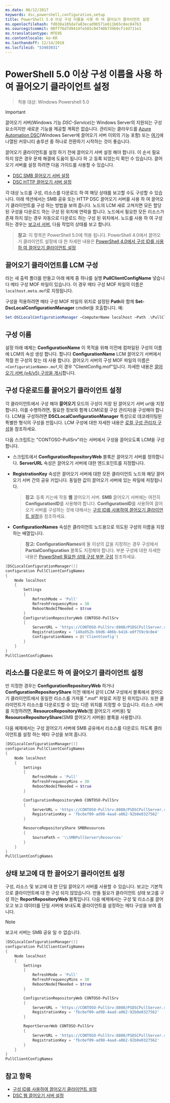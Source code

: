 ```yaml
---
ms.date: 06/12/2017
keywords: dsc,powershell,configuration,setup
title: PowerShell 5.0 이상 구성 이름을 사용 하 여 끌어오기 클라이언트 설정
ms.openlocfilehash: fd038a105da7a83ecad9b571e611b65c8ec847b3
ms.sourcegitcommit: 00ff76d7d9414fe585c04740b739b9cf14d711e1
ms.translationtype: MTE95
ms.contentlocale: ko-KR
ms.lasthandoff: 12/14/2018
ms.locfileid: "53403031"
---
```

# <a name="set-up-a-pull-client-using-configuration-names-in-powershell-50-and-later"></a>PowerShell 5.0 이상 구성 이름을 사용 하 여 끌어오기 클라이언트 설정

> 적용 대상: Windows Powershell 5.0

> [!IMPORTANT]
> 끌어오기 서버(Windows 기능 *DSC-Service*)는 Windows Server의 지원되는 구성 요소이지만 새로운 기능을 제공할 계획은 없습니다. 관리되는 클라우드를 [Azure Automation DSC](/azure/automation/automation-dsc-getting-started)(Windows Server에 끌어오기 서버 이외의 기능 포함) 또는 [여기](pullserver.md#community-solutions-for-pull-service)에 나열된 커뮤니티 솔루션 중 하나로 전환하기 시작하는 것이 좋습니다.

끌어오기 클라이언트를 설정 하기 전에 끌어오기 서버 설정 해야 합니다. 이 순서 필요 하지 않은 경우 문제 해결에 도움이 됩니다 하 고 등록 되었는지 확인 수 있습니다. 끌어오기 서버를 설정 하려면 다음 가이드를 사용할 수 있습니다.

- [DSC SMB 끌어오기 서버 설정](pullServerSmb.md)
- [DSC HTTP 끌어오기 서버 설정](pullServer.md)

각 대상 노드를 구성, 리소스를 다운로드 하 여 해당 상태를 보고할 수도 구성할 수 있습니다. 아래 섹션에서는 SMB 공유 또는 HTTP DSC 끌어오기 서버를 사용 하 여 끌어오기 클라이언트를 구성 하는 방법을 보여 줍니다. 노드의 LCM 새로 고쳐지면 모든 할당 된 구성을 다운로드 하는 구성 된 위치에 연락을 합니다. 노드에서 필요한 모든 리소스가 존재 하지 않는 경우 자동으로 다운로드 하는 구성 된 위치에서. 노드를 사용 하 여 구성 하는 경우는 [보고서 서버](reportServer.md), 다음 작업의 상태를 보고 합니다.

> **참고**: 이 항목은 PowerShell 5.0에 적용 됩니다.
PowerShell 4.0에서 끌어오기 클라이언트 설정에 대 한 자세한 내용은 [PowerShell 4.0에서 구성 ID를 사용 하 여 끌어오기 클라이언트 설정](pullClientConfigID4.md)

## <a name="configure-the-pull-client-lcm"></a>끌어오기 클라이언트를 LCM 구성

라는 새 출력 폴더를 만들고 아래 예제 중 하나를 실행 **PullClientConfigName** 넣습니다 메타 구성 MOF 파일이 있습니다. 이 경우 메타 구성 MOF 파일의 이름은 `localhost.meta.mof`로 지정됩니다.

구성을 적용하려면 메타 구성 MOF 파일의 위치로 설정된 **Path**와 함께 **Set-DscLocalConfigurationManager** cmdlet을 호출합니다. 예:

```powershell
Set-DSCLocalConfigurationManager –ComputerName localhost –Path .\PullClientConfigName –Verbose.
```

## <a name="configuration-name"></a>구성 이름

설정 아래 예제는 **ConfigurationName** 이 목적을 위해 이전에 컴파일된 구성의 이름에 LCM의 속성 생성 합니다. 합니다 **ConfigurationName** LCM 끌어오기 서버에서 적절 한 구성의 찾는 데 사용 합니다. 끌어오기 서버의 구성 MOF 파일의 이름은 `<ConfigurationName>.mof`,이 경우 "ClientConfig.mof"입니다. 자세한 내용은 [끌어오기 서버 (v4/v5) 구성을 게시](publishConfigs.md)합니다.

## <a name="set-up-a-pull-client-to-download-configurations"></a>구성 다운로드를 끌어오기 클라이언트 설정

각 클라이언트에서 구성 해야 **끌어오기** 모드의 구성이 저장 된 끌어오기 서버 url을 지정 합니다. 이를 수행하려면, 필요한 정보와 함께 LCM(로컬 구성 관리자)을 구성해야 합니다. LCM을 구성하려면 **DSCLocalConfigurationManager** 특성으로 데코레이팅된 특별한 형식의 구성을 만듭니다. LCM 구성에 대한 자세한 내용은 [로컬 구성 관리자 구성](../managing-nodes/metaConfig.md)을 참조하세요.

다음 스크립트는 "CONTOSO-PullSrv"라는 서버에서 구성을 끌어오도록 LCM을 구성합니다.

- 스크립트에서 **ConfigurationRepositoryWeb** 블록은 끌어오기 서버를 정의합니다. **ServerURL** 속성은 끌어오기 서버에 대한 엔드포인트를 지정합니다.

- **RegistrationKey** 속성은 끌어오기 서버에 대한 모든 클라이언트 노드와 해당 끌어오기 서버 간의 공유 키입니다. 동일한 값이 끌어오기 서버에 있는 파일에 저장됩니다.
  > **참고**: 등록 키는에 작동 **웹** 끌어오기 서버. **SMB** 끌어오기 서버에는 여전히 **ConfigurationID**를 사용해야 합니다.
  > **ConfigurationID**를 사용하여 끌어오기 서버를 구성하는 것에 대해서는 [구성 ID를 사용하여 끌어오기 클라이언트 설정](pullClientConfigId.md)을 참조하세요.

- **ConfigurationNames** 속성은 클라이언트 노드용으로 의도된 구성의 이름을 지정하는 배열입니다.
  >**참고:** **ConfigurationNames**에 둘 이상의 값을 지정하는 경우 구성에서 **PartialConfiguration** 블록도 지정해야 합니다.
  >부분 구성에 대한 자세한 내용은 [PowerShell 필요한 상태 구성 부분 구성](partialConfigs.md) 참조하세요.

```powershell
[DSCLocalConfigurationManager()]
configuration PullClientConfigNames
{
    Node localhost
    {
        Settings
        {
            RefreshMode = 'Pull'
            RefreshFrequencyMins = 30
            RebootNodeIfNeeded = $true
        }
        ConfigurationRepositoryWeb CONTOSO-PullSrv
        {
            ServerURL = 'https://CONTOSO-PullSrv:8080/PSDSCPullServer.svc'
            RegistrationKey = '140a952b-b9d6-406b-b416-e0f759c9c0e4'
            ConfigurationNames = @('ClientConfig')
        }
    }
}
PullClientConfigNames
```

## <a name="set-up-a-pull-client-to-download-resources"></a>리소스를 다운로드 하 여 끌어오기 클라이언트 설정

만 지정한 경우는 **ConfigurationRepositoryWeb** 하거나 **ConfigurationRepositoryShare** 이전 예에서 같이 LCM 구성에서 블록에서 끌어오기 클라이언트에서 동일한 리소스를 가져올 ".mof" 파일로 저장 된 위치입니다. 또한 클라이언트가 리소스를 다운로드할 수 있는 다른 위치를 지정할 수 있습니다. 리소스 서버를 지정하려면, **ResourceRepositoryWeb**(웹 끌어오기 서버용) 및 **ResourceRepositoryShare**(SMB 끌어오기 서버용) 블록을 사용합니다.

다음 예제에서는 구성 끌어오기 서버에 SMB 공유에서 리소스를 다운로드 하도록 클라이언트를 설정 하는 메타 구성을 보여 줍니다.

```powershell
[DSCLocalConfigurationManager()]
configuration PullClientConfigNames
{
    Node localhost
    {
        Settings
        {
            RefreshMode = 'Pull'
            RefreshFrequencyMins = 30
            RebootNodeIfNeeded = $true
        }

        ConfigurationRepositoryWeb CONTOSO-PullSrv
        {
            ServerURL = 'https://CONTOSO-PullSrv:8080/PSDSCPullServer.svc'
            RegistrationKey = 'fbc6ef09-ad98-4aad-a062-92b0e0327562'
        }

        ResourceRepositoryShare SMBResources
        {
            SourcePath = '\\SMBPullServer\Resources'
        }
    }
}
PullClientConfigNames
```

## <a name="set-up-a-pull-client-to-report-status"></a>상태 보고에 대 한 끌어오기 클라이언트 설정

구성, 리소스 및 보고에 대 한 단일 끌어오기 서버를 사용할 수 있습니다. 보고는 기본적으로 클라이언트에 대 한 구성 되지 않았습니다. 만들 필요가 클라이언트 상태 보고를 구성 하는 **ReportRepositoryWeb** 블록입니다. 다음 예제에서는 구성 및 리소스를 끌어오고 보고 데이터를 단일 서버에 보내도록 클라이언트를 설정하는 메타 구성을 보여 줍니다.

> [!NOTE]
> 보고서 서버는 SMB 공유 일 수 없습니다.

```powershell
[DSCLocalConfigurationManager()]
configuration PullClientConfigNames
{
    Node localhost
    {
        Settings
        {
            RefreshMode = 'Pull'
            RefreshFrequencyMins = 30
            RebootNodeIfNeeded = $true
        }

        ConfigurationRepositoryWeb CONTOSO-PullSrv
        {
            ServerURL = 'https://CONTOSO-PullSrv:8080/PSDSCPullServer.svc'
            RegistrationKey = 'fbc6ef09-ad98-4aad-a062-92b0e0327562'
        }

        ReportServerWeb CONTOSO-PullSrv
        {
            ServerURL = 'https://CONTOSO-PullSrv:8080/PSDSCPullServer.svc'
            RegistrationKey = 'fbc6ef09-ad98-4aad-a062-92b0e0327562'
        }
    }
}
PullClientConfigNames
```

## <a name="see-also"></a>참고 항목

* [구성 ID를 사용하여 끌어오기 클라이언트 설정](PullClientConfigNames.md)
* [DSC 웹 끌어오기 서버 설정](pullServer.md)
